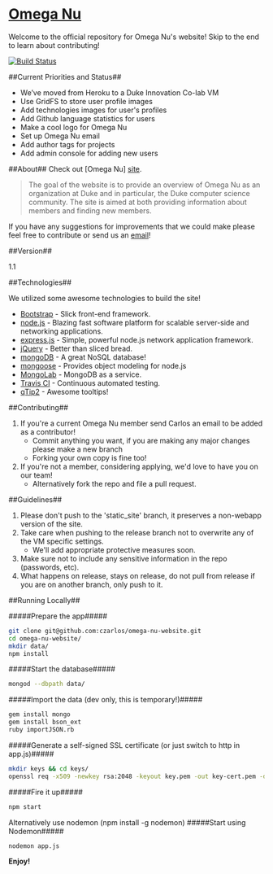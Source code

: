 [Omega Nu][site]
=========
Welcome to the official repository for Omega Nu's website! Skip to the end to learn about contributing!

[![Build Status](https://travis-ci.org/czarlos/omega-nu-website.svg?branch=master)](https://travis-ci.org/czarlos/omega-nu-website)

##Current Priorities and Status##
  - We’ve moved from Heroku to a Duke Innovation Co-lab VM
  - Use GridFS to store user profile images
  - Add technologies images for user's profiles
  - Add Github language statistics for users
  - Make a cool logo for Omega Nu
  - Set up Omega Nu email
  - Add author tags for projects
  - Add admin console for adding new users

##About##
Check out [Omega Nu] [site].

> The goal of the website is to provide an
> overview of Omega Nu as an organization at Duke and 
> in particular, the Duke computer science community.
> The site is aimed at both providing information about
> members and finding new members.

If you have any suggestions for improvements that we could make please feel free to contribute or send us an [email][email]!


##Version##

1.1

##Technologies##

We utilized some awesome technologies to build the site!

* [Bootstrap] - Slick front-end framework.
* [node.js] - Blazing fast software platform for scalable server-side and networking applications.
* [express.js] - Simple, powerful node.js network application framework.
* [jQuery] - Better than sliced bread.
* [mongoDB] - A great NoSQL database!
* [mongoose] - Provides object modeling for node.js
* [MongoLab] - MongoDB as a service.
* [Travis CI] - Continuous automated testing.
* [qTip2] - Awesome tooltips!

##Contributing##
  1. If you're a current Omega Nu member send Carlos an email to be added as a contributor!
      - Commit anything you want, if you are making any major changes please make a new branch
      - Forking your own copy is fine too!
  2. If you're not a member, considering applying, we'd love to have you on our team! 
      - Alternatively fork the repo and file a pull request.

##Guidelines##
  1. Please don't push to the 'static_site' branch, it preserves a non-webapp version of the site.
  2. Take care when pushing to the release branch not to overwrite any of the VM specific settings.
     - We'll add appropriate protective measures soon.
  3. Make sure not to include any sensitive information in the repo (passwords, etc).
  4. What happens on release, stays on release, do not pull from release if you are on another branch, only push to it.

##Running Locally##

#####Prepare the app#####
```sh
git clone git@github.com:czarlos/omega-nu-website.git
cd omega-nu-website/
mkdir data/
npm install
```
#####Start the database#####
```sh
mongod --dbpath data/
```

#####Import the data (dev only, this is temporary!)#####

```sh
gem install mongo
gem install bson_ext
ruby importJSON.rb
```

#####Generate a self-signed SSL certificate (or just switch to http in app.js)#####
```sh
mkdir keys && cd keys/
openssl req -x509 -newkey rsa:2048 -keyout key.pem -out key-cert.pem -days XXX
```

#####Fire it up#####
```sh
npm start
```

Alternatively use nodemon (npm install -g nodemon)
#####Start using Nodemon#####
```sh
nodemon app.js
```

**Enjoy!**

[MongoLab]: http://mongolab.com/
[mongoose]:http://mongoosejs.com/
[mongoDB]:http://www.mongodb.org/
[email]:cer26@duke.edu
[site]:http://omeganu.us
[node.js]:http://nodejs.org
[Bootstrap]:http://twitter.github.com/bootstrap/
[jQuery]:http://jquery.com
[express.js]:http://expressjs.com
[Travis CI]:https://travis-ci.org/
[qTip2]:http://qtip2.com/
